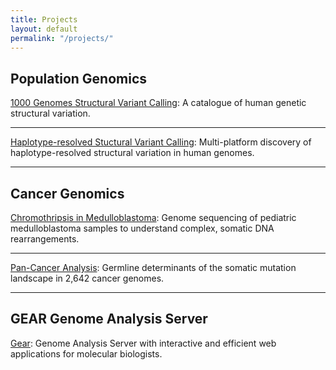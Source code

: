 ```yaml
---
title: Projects
layout: default
permalink: "/projects/"
---
```


## Population Genomics

[1000 Genomes Structural Variant Calling](https://www.nature.com/articles/nature15394): A catalogue of human genetic structural variation.

---

[Haplotype-resolved Stuctural Variant Calling](https://www.biorxiv.org/content/early/2017/09/23/193144): Multi-platform discovery of haplotype-resolved structural variation in human genomes.

---

## Cancer Genomics

[Chromothripsis in Medulloblastoma](https://www.sciencedirect.com/science/article/pii/S0092867411015169): Genome sequencing of pediatric medulloblastoma samples to understand complex, somatic DNA rearrangements.

---

[Pan-Cancer Analysis](https://www.biorxiv.org/content/early/2017/11/01/208330): Germline determinants of the somatic mutation landscape in 2,642 cancer genomes.

---

## GEAR Genome Analysis Server

[Gear](https://gear.embl.de/): Genome Analysis Server with interactive and efficient web applications for molecular biologists.

